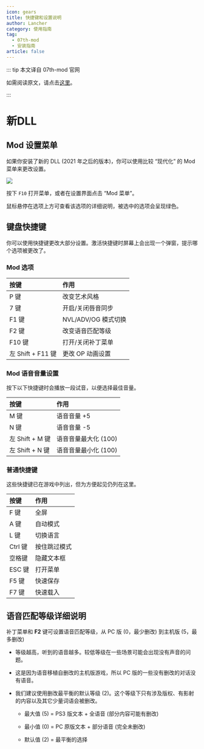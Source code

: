 ```yaml
---
icon: gears
title: 快捷键和设置说明
author: Lancher
category: 使用指南
tag:
  - 07th-mod
  - 安装指南
article: false
---
```


::: tip 本文译自 07th-mod 官网

如需阅读原文，请点击[这里](https://07th-mod.com/wiki/Higurashi/Higurashi-Part-2---Patch-configuration-and-keyboard-shortcuts/)。

:::

# 新DLL

## Mod 设置菜单

如果你安装了新的 DLL (2021 年之后的版本)，你可以使用比较 “现代化” 的 Mod 菜单来更改设置。

![](https://cdn.iycx.top/higurashi/guide/6.jpg)  

按下 `F10` 打开菜单，或者在设置界面点击 “Mod 菜单”。

鼠标悬停在选项上方可查看该选项的详细说明，被选中的选项会呈现绿色。

## 键盘快捷键

你可以使用快捷键更改大部分设置。激活快捷键时屏幕上会出现一个弹窗，提示哪个选项被更改了。

### Mod 选项

| 按键 | 作用 |
| :----|:----|
| P 键| 改变艺术风格|
| 7 键| 开启/关闭唇音同步|
| F1 键| NVL/ADV/OG 模式切换|
| F2 键| 改变语音匹配等级|
| F10 键| 打开/关闭补丁菜单|
| 左 Shift + F11 键| 更改 OP 动画设置|

### Mod 语音音量设置

按下以下快捷键时会播放一段试音，以便选择最佳音量。

| 按键 | 作用 |
| :----|:----|
| M 键| 语音音量 +5|
| N 键| 语音音量 -5|
| 左 Shift + M 键|语音音量最大化 (100)|
| 左 Shift + N 键|语音音量最小化 (100)|

### 普通快捷键

这些快捷键已在游戏中列出，但为方便起见仍列在这里。

| 按键 | 作用 |
| :----|:----|
| F 键|全屏|
| A 键|自动模式|
| L 键|切换语言|
| Ctrl 键|按住跳过模式|
| 空格键|隐藏文本框|
| ESC 键|打开菜单|
| F5 键|快速保存|
| F7 键|快速载入|

## 语音匹配等级详细说明

补丁菜单和 **F2** 键可设置语音匹配等级，从 PC 版 (0，最少删改) 到主机版 (5，最多删改)

+ 等级越高，听到的语音越多。较低等级在一些场景可能会出现没有声音的问题。

+ 这是因为语音移植自删改的主机版游戏，所以 PC 版的一些没有删改的对话没有语音。

+ 我们建议使用删改最平衡的默认等级 (2)。这个等级下只有涉及版权、有影射的内容以及其它少量词语会被删改。

    + 最大值 (5) = PS3 版文本 + 全语音 (部分内容可能有删改)

    + 最小值 (0) = PC 原版文本 + 部分语音 (完全未删改)

    + 默认值 (2) = 最平衡的选择



